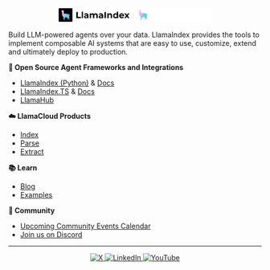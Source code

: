 <p align="center" float="left">
  <img alt="LlamaIndex Logo" src="https://raw.githubusercontent.com/run-llama/.github/refs/heads/main/logos/llamaindex-dark.png#gh-light-mode-only" width="28%"/>
  &nbsp;
  <img alt="LlamaIndex Framework" src="https://raw.githubusercontent.com/run-llama/.github/refs/heads/main/logos/llamaindex-light.png#gh-dark-mode-only" width="30%"/>
</p>

Build LLM-powered agents over your data. LlamaIndex provides the tools to implement composable AI systems that are easy to use, customize, extend and ultimately deploy to production.

**🦙 Open Source Agent Frameworks and Integrations**
- [LlamaIndex (Python)](https://github.com/run-llama/llama_index/) & [Docs](https://docs.llamaindex.ai/en/stable/?utm_source=github&utm_medium=org_card)
- [LlamaIndex.TS](http://github.com/run-llama/LlamaIndexTS) & [Docs](https://ts.llamaindex.ai/?utm_source=github&utm_medium=org_card)
- [LlamaHub](https://llamahub.ai/)

**☁️ LlamaCloud Products**
- [Index](https://www.llamaindex.ai/enterprise?utm_source=github&utm_medium=org_card)
- [Parse](https://www.llamaindex.ai/llamaparse?utm_source=github&utm_medium=org_card)
- [Extract](https://www.llamaindex.ai/llamaextract?utm_source=github&utm_medium=org_card)

**📚 Learn**
- [Blog](https://lamaindex.ai/blog/?utm_source=github&utm_medium=org_card)
- [Examples](https://docs.llamaindex.ai/en/stable/examples/?utm_source=github&utm_medium=org_card)

**💜 Community**
- [Upcoming Community Events Calendar](https://lu.ma/llamaindex?k=c)
- [Join us on Discord](https://discord.gg/dyXhYTy5pu)

---

<div align="center">
  <a href="https://twitter.com/llama_index" target="_blank">
    <img src="https://img.shields.io/badge/X/Twitter-000000?style=for-the-badge&logo=x&logoColor=white" alt="X"/>
  </a>
  <a href="https://www.linkedin.com/company/llamaindex" target="_blank">
    <img src="https://img.shields.io/badge/LinkedIn-0077B5?style=for-the-badge&logo=linkedin&logoColor=white" alt="LinkedIn" />
  </a>
  <a href="https://www.youtube.com/@llamaindex" target="_blank">
    <img src="https://img.shields.io/badge/YouTube-FF0000?style=for-the-badge&logo=youtube&logoColor=white" alt="YouTube" />
  </a>
</div>


